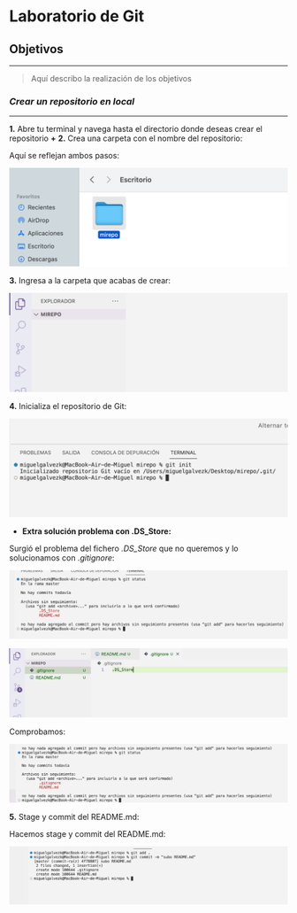 # **Laboratorio de Git**

## **Objetivos**
***

> Aquí describo la realización de los objetivos


### *Crear un repositorio en local*
---

**1.** Abre tu terminal y navega hasta el directorio donde deseas crear el repositorio **+** **2.** Crea una carpeta con el nombre del repositorio:

Aquí se reflejan ambos pasos:

![Creación repositorio](./content/1-1-creacion-repo.png)


**3.** Ingresa a la carpeta que acabas de crear:

![Ingreso con Visual Studio Code](./content/1-2-ingreso_vsc.png)


**4.** Inicializa el repositorio de Git:

![Inicializo repositorio Git](./content/1-3-git-init.png)


- **Extra solución problema con .DS_Store:**



Surgió el problema del fichero *.DS_Store* que no queremos y lo solucionamos con *.gitignore*:


![Problema .DS_Store](./content/1-5-problema-dsstore.png)

![Solución .gitignore](./content/1-6-solucion-gitignore.png)

Comprobamos:

![Git status](./content/1-7-git-status.png)

**5.** Stage y commit del README.md:

Hacemos stage y commit del README.md:

![Stage y commit](./content/1-8-stage-commit.png)








